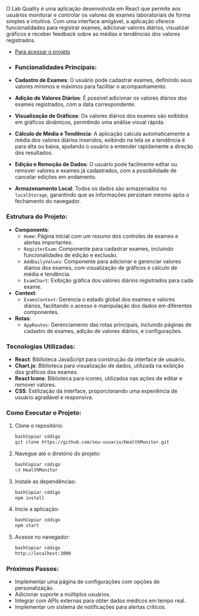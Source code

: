 O Lab Quality é uma aplicação desenvolvida em React que permite aos usuários monitorar e controlar os valores de exames laboratoriais de forma simples e intuitiva. Com uma interface amigável, a aplicação oferece funcionalidades para registrar exames, adicionar valores diários, visualizar gráficos e receber feedback sobre as médias e tendências dos valores registrados.

- [Para acessar o projeto](https://lab-quality.vercel.app/)
- ### Funcionalidades Principais:

- **Cadastro de Exames**: O usuário pode cadastrar exames, definindo seus valores mínimos e máximos para facilitar o acompanhamento.
- **Adição de Valores Diários**: É possível adicionar os valores diários dos exames registrados, com a data correspondente.
- **Visualização de Gráficos**: Os valores diários dos exames são exibidos em gráficos dinâmicos, permitindo uma análise visual rápida.
- **Cálculo de Média e Tendência**: A aplicação calcula automaticamente a média dos valores diários inseridos, exibindo na tela se a tendência é para alta ou baixa, ajudando o usuário a entender rapidamente a direção dos resultados.
- **Edição e Remoção de Dados**: O usuário pode facilmente editar ou remover valores e exames já cadastrados, com a possibilidade de cancelar edições em andamento.
- **Armazenamento Local**: Todos os dados são armazenados no `localStorage`, garantindo que as informações persistam mesmo após o fechamento do navegador.

### Estrutura do Projeto:

- **Components**:
    - `Home`: Página inicial com um resumo dos controles de exames e alertas importantes.
    - `RegisterExam`: Componente para cadastrar exames, incluindo funcionalidades de edição e exclusão.
    - `AddDailyValues`: Componente para adicionar e gerenciar valores diários dos exames, com visualização de gráficos e cálculo de média e tendência.
    - `ExamChart`: Exibição gráfica dos valores diários registrados para cada exame.
- **Context**:
    - `ExamsContext`: Gerencia o estado global dos exames e valores diários, facilitando o acesso e manipulação dos dados em diferentes componentes.
- **Rotas**:
    - `AppRoutes`: Gerenciamento das rotas principais, incluindo páginas de cadastro de exames, adição de valores diários, e configurações.

### Tecnologias Utilizadas:

- **React**: Biblioteca JavaScript para construção da interface de usuário.
- **Chart.js**: Biblioteca para visualização de dados, utilizada na exibição dos gráficos dos exames.
- **React Icons**: Biblioteca para ícones, utilizados nas ações de editar e remover valores.
- **CSS**: Estilização da interface, proporcionando uma experiência de usuário agradável e responsiva.

### Como Executar o Projeto:

1. Clone o repositório:
    
    ```bash
    bashCopiar código
    git clone https://github.com/seu-usuario/HealthMonitor.git
    
    ```
    
2. Navegue até o diretório do projeto:
    
    ```bash
    bashCopiar código
    cd HealthMonitor
    
    ```
    
3. Instale as dependências:
    
    ```bash
    bashCopiar código
    npm install
    
    ```
    
4. Inicie a aplicação:
    
    ```bash
    bashCopiar código
    npm start
    
    ```
    
5. Acesse no navegador:
    
    ```bash
    bashCopiar código
    http://localhost:3000
    
    ```
    

### Próximos Passos:

- Implementar uma página de configurações com opções de personalização.
- Adicionar suporte a múltiplos usuários.
- Integrar com APIs externas para obter dados médicos em tempo real.
- Implementar um sistema de notificações para alertas críticos.
